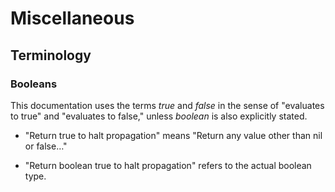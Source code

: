 # Miscellaneous

## Terminology

### Booleans

This documentation uses the terms *true* and *false* in the sense of "evaluates to true" and "evaluates to false," unless *boolean* is also explicitly stated.

* "Return true to halt propagation" means "Return any value other than nil or false…"

* "Return boolean true to halt propagation" refers to the actual boolean type.
